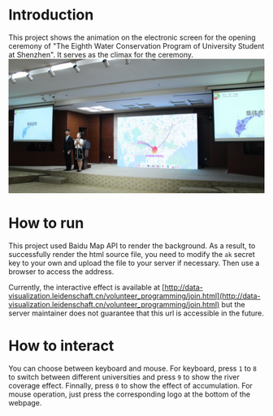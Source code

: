 # Introduction
This project shows the animation on the electronic screen for the opening ceremony of "The Eighth Water Conservation Program of University Student at Shenzhen".
It serves as the climax for the ceremony. 
![](./effect.png)

# How to run
This project used Baidu Map API to render the background. As a result, to successfully render the html source file, you need to modify the `ak` secret key to your own and upload the file to your server if necessary.
Then use a browser to access the address.

Currently, the interactive effect is available at [http://data-visualization.leidenschaft.cn/volunteer_programming/join.html](http://data-visualization.leidenschaft.cn/volunteer_programming/join.html) but the server maintainer
does not guarantee that this url is accessible in the future.

# How to interact
You can choose between keyboard and mouse. For keyboard, press `1` to `8` to switch between different universities and press `9` to show the river coverage effect.
Finnally, press `0` to show the effect of accumulation. For mouse operation, just press the corresponding logo at the bottom of the webpage.

